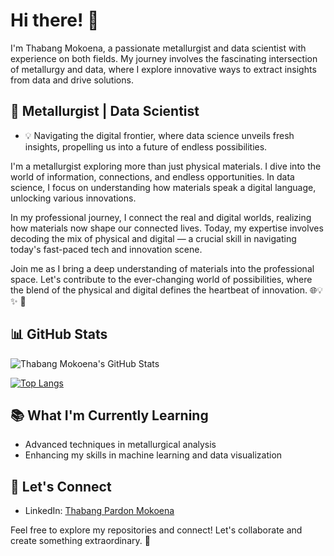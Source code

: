 ﻿# Hi there! 👋

I'm Thabang Mokoena, a passionate metallurgist and data scientist with experience on both fields. My journey involves the fascinating intersection of metallurgy and data, where I explore innovative ways to extract insights from data and drive solutions.

## 🔬 Metallurgist | Data Scientist 

- 💡 Navigating the digital frontier, where data science unveils fresh insights, propelling us into a future of endless possibilities.

I'm a metallurgist exploring more than just physical materials. I dive into the world of information, connections, and endless opportunities. In data science, I focus on understanding how materials speak a digital language, unlocking various innovations.

In my professional journey, I connect the real and digital worlds, realizing how materials now shape our connected lives. Today, my expertise involves decoding the mix of physical and digital — a crucial skill in navigating today's fast-paced tech and innovation scene.

Join me as I bring a deep understanding of materials into the professional space. Let's contribute to the ever-changing world of possibilities, where the blend of the physical and digital defines the heartbeat of innovation. 🌐💡✨
 🚀


## 📊 GitHub Stats

![Thabang Mokoena's GitHub Stats](https://github-readme-stats.vercel.app/api?username=precisep&show_icons=true&hide=issues&theme=dark)

[![Top Langs](https://github-readme-stats.vercel.app/api/top-langs/?username=precisep&layout=compact&theme=dark)](https://github.com/precisep)

## 📚 What I'm Currently Learning

- Advanced techniques in metallurgical analysis
- Enhancing my skills in machine learning and data visualization

## 🤝 Let's Connect

- LinkedIn: [Thabang Pardon Mokoena](https://www.linkedin.com/in/thabang-pardon-mokoena/)



Feel free to explore my repositories and connect! Let's collaborate and create something extraordinary. 🚀

